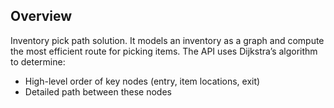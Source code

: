 ## Overview

Inventory pick path solution. It models an inventory as a graph and compute the most efficient route for picking items. The API uses Dijkstra’s algorithm to determine:
- High-level order of key nodes (entry, item locations, exit)
- Detailed path between these nodes

